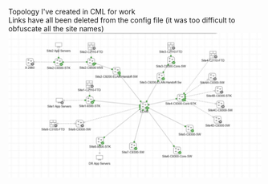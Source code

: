 Topology I've created in CML for work \
Links have all been deleted from the config file (it was too difficult to obfuscate all the site names) \
![image](https://github.com/BobMMiller/NetworkExamples/blob/main/ELAN/CML_ELAN.jpg)